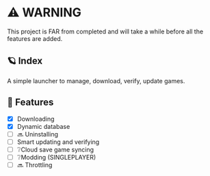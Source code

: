 # ⚠️ WARNING
This project is FAR from completed and will take a while before all the features are added.

## 🪐 Index
A simple launcher to manage, download, verify, update games.
​
## 📃 Features
- [x] Downloading
- [x] Dynamic database
- [ ] 🔜 Uninstalling
- [ ] Smart updating and verifying
- [ ] ❔Cloud save game syncing
- [ ] ❔Modding (SINGLEPLAYER)
- [ ] 🔜 Throttling
